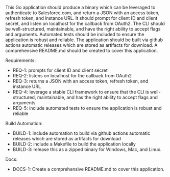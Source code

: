 This Go application should produce a binary which can be leveraged to authenticate to Salesforce.com, and return a JSON with an access token, refresh token, and instance URL. It should prompt for client ID and client secret, and listen on localhost for the callback from OAuth2. The CLI should be well-structured, maintainable, and have the right ability to accept flags and arguments. Automated tests should be included to ensure the application is robust and reliable. The application should be built via github actions automatic releases which are stored as artifacts for download. A comprehensive README.md should be created to cover this application.

Requirements:

- REQ-1: prompts for client ID and client secret
- REQ-2: listens on localhost for the callback from OAuth2
- REQ-3: returns a JSON with an access token, refresh token, and instance URL
- REQ-4: leverage a stable CLI framework to ensure that the CLI is well-structured, maintainable, and has the right ability to accept flags and arguments
- REQ-5: include automated tests to ensure the application is robust and reliable

Build Automation:

- BUILD-1: include automation to build via github actions automatic releases which are stored as artifacts for download
- BUILD-2: include a Makefile to build the application locally
- BUILD-3: release this as a zipped binary for Windows, Mac, and Linux.

Docs:

- DOCS-1: Create a comprehensive README.md to cover this application.
